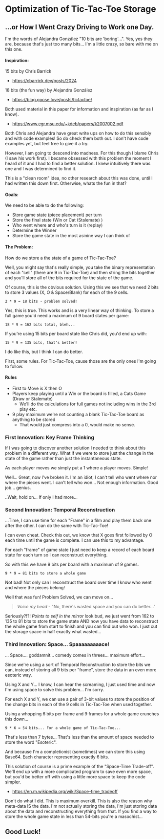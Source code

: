 # Optimization of Tic-Tac-Toe Storage

## ...or How I Went Crazy Driving to Work one Day.

I'm the words of Alejandra González "10 bits are 'boring'...". Yes, yes they are, 
because that's just too many bits... I'm a little crazy, so bare with me on this one. 


#### Inspiration:
15 bits by Chris Barrick
- https://cbarrick.dev/posts/2024

18 bits (the fun way) by Alejandra González
- https://blog.goose.love/posts/tictactoe/

Both used material in this paper for information and inspiration (as far as I know).
- https://www.egr.msu.edu/~kdeb/papers/k2007002.pdf

Both Chris and Alejandra have great write ups on how to do this sensibly and with code examples! 
So do check them both out. I don't have code examples yet, but feel free to give it a try.

However, I am going to descend into madness. For this though I blame Chris (I saw his work first).
I became obsessed with this problem the moment I heard of it and I had to find a better solution. 
I knew intuitively there was one and I was determined to find it.

This is a "clean room" idea, no other research about this was done, until I had written this down first. 
Otherwise, whats the fun in that?

#### Goals:
We need to be able to do the following:
- Store game state (piece placement) per turn
- Store the final state (Win or Cat (Stalemate) )
- Who went where and who's turn is it (replay)
- Determine the Winner
- Store the game state in the most asinine way I can think of 

#### The Problem:
How do we store a the state of a game of Tic-Tac-Toe?

Well, you might say that's really simple, you take the binary representation of 
each "cell" (there are 9 in Tic-Tac-Toe) and then string the bits together and you'll 
store all of the bits required for the state of the game.

Of course, this is the obvious solution. Using this we see that we need 2 bits to store 
3 values (X, O & Space/Blank) for each of the 9 cells.

```
2 * 9 = 18 bits - problem solved! 
```

Yes, this is true. This works and is a very linear way of thinking. To store a full 
game you'd need a maximum of 9 board states per game:

```
18 * 9 = 162 bits total, bleh...
```

If you're using 15 bits per board state like Chris did, you'd end up with:

```
15 * 9 = 135 bits, that's better! 
```

I do like this, but I think I can do better.

First, some rules. For Tic-Tac-Toe, cause those are the only ones I'm going to follow. 

#### Rules
- First to Move is X then O 
- Players keep playing until a Win or the board is filled, a Cats Game (Draw or Stalemate)
  - We'll do the calculations for full games not including wins in the 3rd play etc.
- 9 play maximum we're not counting a blank Tic-Tac-Toe board as anything to be stored
  - That would just compress into a 0, would make no sense.

### First Innovation: Key Frame Thinking

If I was going to discover another solution I needed to think about this problem in a 
different way. What if we were to store just the change in the state of the game rather 
than just the instantaneous state.

As each player moves we simply put a 1 where a player moves. Simple! 

Well... Great, now I've broken it. I'm an idiot, I can't tell who went where nor where 
the pieces went. I can't tell who won... Not enough information. Good job... genius.

..Wait, hold on... If only I had more...

### Second Innovation: Temporal Reconstruction

...Time, I can use time for each "Frame" in a film and play them back one after the other. 
I can do the same with Tic-Tac-Toe!

I can even cheat. Check this out, we know that X goes first followed by O each time until 
the game is complete. I can use this to my advantage.

For each "frame" of game state I just need to keep a record of each board state for each 
turn so I can reconstruct everything.

So with this we have 9 bits per board with a maximum of 9 games. 

```
9 * 9 = 81 bits to store a whole game
```

Not bad! Not only can I reconstruct the board over time I know who went and where the pieces belong!

Well that was fun! Problem Solved, we can move on... 

> *Voice my head* - "No, there's wasted space and you can do better..."

Seriously?!?! *Points to self in the mirror* look bud, we just went from 162 to 135 to 81 bits 
to store the game state AND now you have data to reconstruct the whole game from start to finish 
and you can find out who won. I just cut the storage space in half exactly what wasted...

### Third Innovation: Space... Spaaaaaaaaace!

... Space.... goddamnit... comedy comes in threes... maximum effort...

Since we're using a sort of Temporal Reconstruction to store the bits we can, instead of storing 
all 9 bits per "frame", store the data in an even more esoteric way. 

Using X and Y... I know, I can hear the screaming, I just used time and now I'm using space to 
solve this problem... I'm sorry.

For each X and Y, we can use a pair of 3-bit values to store the position of the change bits in each of the 9 cells in Tic-Tac-Toe when used together.

Using a whopping 6 bits per frame and 9 frames for a whole game crunches this down...

```
9 * 6 = 54 bits... For a whole game of Tic-Tac-Toe... 
```

That's less than 7 bytes... That's less than the amount of space needed to store the word "Esoteric".

And because I'm a completionist (sometimes) we can store this using Base64. Each character 
representing exactly 6 bits.

This solution of course is a prime example of the "Space-Time Trade-off". We'll end up with a more 
complicated program to save even more space, but you'd be better off with using a little more space 
to keep the code simpler.

- https://en.m.wikipedia.org/wiki/Space–time_tradeoff

Don't do what I did. This is maximum overkill. This is also the reason why meta-data IS the data. 
I'm not actually storing the data, I'm just storing data about the data and reconstructing everything from that. 
If you find a way to store the whole game state in less than 54-bits you're a masochist... 

## Good Luck!
